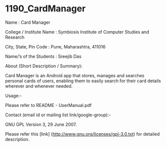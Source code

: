 1190_CardManager
================

Name : Card Manager

College / Institute Name : Symbiosis Institute of Computer Studies and Research

City, State, Pin Code : Pune, Maharashtra, 411016

Name/’s of the Students : Sreejib Das

About (Short Description / Summary):

Card Manager is an Android app that stores, manages and searches personal cards of users, enabling them to easily search for their card details wherever and whenever needed.

Usage:-

Please refer to README - UserManual.pdf

Contact (email id or mailing list link/google-group):-

GNU GPL Version 3, 29 June 2007.

Please refer this [link] (http://www.gnu.org/licenses/gpl-3.0.txt) for detailed description.
